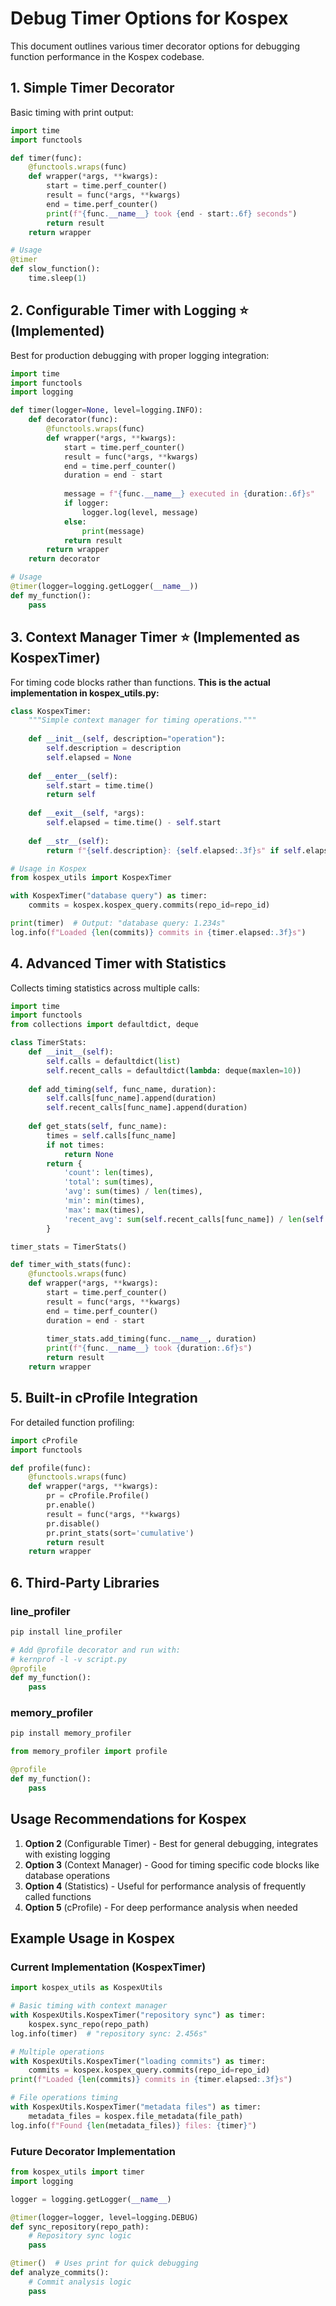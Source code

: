 # Debug Timer Options for Kospex

This document outlines various timer decorator options for debugging function performance in the Kospex codebase.

## 1. Simple Timer Decorator

Basic timing with print output:

```python
import time
import functools

def timer(func):
    @functools.wraps(func)
    def wrapper(*args, **kwargs):
        start = time.perf_counter()
        result = func(*args, **kwargs)
        end = time.perf_counter()
        print(f"{func.__name__} took {end - start:.6f} seconds")
        return result
    return wrapper

# Usage
@timer
def slow_function():
    time.sleep(1)
```

## 2. Configurable Timer with Logging ⭐ (Implemented)

Best for production debugging with proper logging integration:

```python
import time
import functools
import logging

def timer(logger=None, level=logging.INFO):
    def decorator(func):
        @functools.wraps(func)
        def wrapper(*args, **kwargs):
            start = time.perf_counter()
            result = func(*args, **kwargs)
            end = time.perf_counter()
            duration = end - start
            
            message = f"{func.__name__} executed in {duration:.6f}s"
            if logger:
                logger.log(level, message)
            else:
                print(message)
            return result
        return wrapper
    return decorator

# Usage
@timer(logger=logging.getLogger(__name__))
def my_function():
    pass
```

## 3. Context Manager Timer ⭐ (Implemented as KospexTimer)

For timing code blocks rather than functions. **This is the actual implementation in kospex_utils.py:**

```python
class KospexTimer:
    """Simple context manager for timing operations."""
    
    def __init__(self, description="operation"):
        self.description = description
        self.elapsed = None
        
    def __enter__(self):
        self.start = time.time()
        return self
        
    def __exit__(self, *args):
        self.elapsed = time.time() - self.start
        
    def __str__(self):
        return f"{self.description}: {self.elapsed:.3f}s" if self.elapsed else self.description

# Usage in Kospex
from kospex_utils import KospexTimer

with KospexTimer("database query") as timer:
    commits = kospex.kospex_query.commits(repo_id=repo_id)

print(timer)  # Output: "database query: 1.234s"
log.info(f"Loaded {len(commits)} commits in {timer.elapsed:.3f}s")
```

## 4. Advanced Timer with Statistics

Collects timing statistics across multiple calls:

```python
import time
import functools
from collections import defaultdict, deque

class TimerStats:
    def __init__(self):
        self.calls = defaultdict(list)
        self.recent_calls = defaultdict(lambda: deque(maxlen=10))
    
    def add_timing(self, func_name, duration):
        self.calls[func_name].append(duration)
        self.recent_calls[func_name].append(duration)
    
    def get_stats(self, func_name):
        times = self.calls[func_name]
        if not times:
            return None
        return {
            'count': len(times),
            'total': sum(times),
            'avg': sum(times) / len(times),
            'min': min(times),
            'max': max(times),
            'recent_avg': sum(self.recent_calls[func_name]) / len(self.recent_calls[func_name])
        }

timer_stats = TimerStats()

def timer_with_stats(func):
    @functools.wraps(func)
    def wrapper(*args, **kwargs):
        start = time.perf_counter()
        result = func(*args, **kwargs)
        end = time.perf_counter()
        duration = end - start
        
        timer_stats.add_timing(func.__name__, duration)
        print(f"{func.__name__} took {duration:.6f}s")
        return result
    return wrapper
```

## 5. Built-in cProfile Integration

For detailed function profiling:

```python
import cProfile
import functools

def profile(func):
    @functools.wraps(func)
    def wrapper(*args, **kwargs):
        pr = cProfile.Profile()
        pr.enable()
        result = func(*args, **kwargs)
        pr.disable()
        pr.print_stats(sort='cumulative')
        return result
    return wrapper
```

## 6. Third-Party Libraries

### line_profiler
```bash
pip install line_profiler
```

```python
# Add @profile decorator and run with:
# kernprof -l -v script.py
@profile
def my_function():
    pass
```

### memory_profiler
```bash
pip install memory_profiler
```

```python
from memory_profiler import profile

@profile
def my_function():
    pass
```

## Usage Recommendations for Kospex

1. **Option 2** (Configurable Timer) - Best for general debugging, integrates with existing logging
2. **Option 3** (Context Manager) - Good for timing specific code blocks like database operations
3. **Option 4** (Statistics) - Useful for performance analysis of frequently called functions
4. **Option 5** (cProfile) - For deep performance analysis when needed

## Example Usage in Kospex

### Current Implementation (KospexTimer)
```python
import kospex_utils as KospexUtils

# Basic timing with context manager
with KospexUtils.KospexTimer("repository sync") as timer:
    kospex.sync_repo(repo_path)
log.info(timer)  # "repository sync: 2.456s"

# Multiple operations
with KospexUtils.KospexTimer("loading commits") as timer:
    commits = kospex.kospex_query.commits(repo_id=repo_id)
print(f"Loaded {len(commits)} commits in {timer.elapsed:.3f}s")

# File operations timing
with KospexUtils.KospexTimer("metadata files") as timer:
    metadata_files = kospex.file_metadata(file_path)
log.info(f"Found {len(metadata_files)} files: {timer}")
```

### Future Decorator Implementation
```python
from kospex_utils import timer
import logging

logger = logging.getLogger(__name__)

@timer(logger=logger, level=logging.DEBUG)
def sync_repository(repo_path):
    # Repository sync logic
    pass

@timer()  # Uses print for quick debugging
def analyze_commits():
    # Commit analysis logic
    pass
```